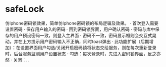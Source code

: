 # safeLock
仿Iphone密码锁效果，简单仿Iphone密码锁的布局逻辑及效果。
· 首次登入需要设置密码
· 保存用户输入的密码
· 回到密码锁界面，用户确认密码
    · 密码与库中保存的用户预设密码一致，则登入主界面
    · 密码不一致，密码显示框则会交互式晃动，并在上方提示用户密码输入不正确，同时toast弹出
· 此功能扩展（后期增加）：在设置界面用户勾选/关闭开启密码锁将状态交给服务，则在每次重新登录时，后台服务监测用户设置状态
    · 勾选：每次登录时，先进入密码锁界面，反之亦然
    · 关闭：..
